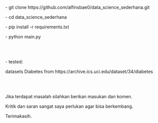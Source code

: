 <p> - git clone https://github.com/alfinsbae0/data_science_sederhana.git </p>
<p> - cd data_science_sederhana </p> 
<p> - pip install -r requirements.txt </p>
<p> - python main.py </p>

<br>
<br>

<p> - tested: </p>
<p> datasets Diabetes from https://archive.ics.uci.edu/dataset/34/diabetes </p>

<br>
<br>

<p> Jika terdapat masalah silahkan berikan masukan dan komen. </p> 
<p> Kritik dan saran sangat saya perlukan agar bisa berkembang. </p> 
<p> Terimakasih. </p> 
